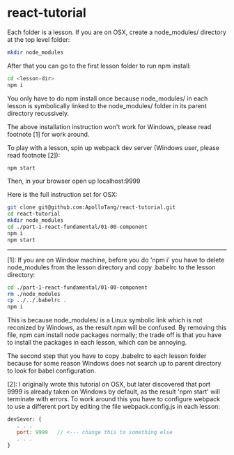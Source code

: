 # react-tutorial

Each folder is a lesson. If you are on OSX, create a node_modules/ directory at the top level folder:

```sh
mkdir node_modules
```

After that you can go to the first lesson folder to run npm install:

```sh
cd <lesson-dir>
npm i
```

You only have to do npm install once because node_modules/ in each lesson is symbolically linked to the node_modules/ folder in its parent directory recussively. 

The above installation instruction won't work for Windows, please read footnote [1] for work around.

To play with a lesson, spin up webpack dev server (Windows user, please read footnote [2]):

```sh
npm start
```

Then, in your browser open up localhost:9999

Here is the full instruction set for OSX:

```sh
git clone git@github.com:ApolloTang/react-tutorial.git
cd react-tutorial
mkdir node_modules
cd ./part-1-react-fundamental/01-00-component
npm i
npm start 
```





------------
[1]: If you are on Window machine, before you do 'npm i' you have to delete node_modules from the lesson directory and copy .babelrc to the lesson directory:
```sh
cd ./part-1-react-fundamental/01-00-component
rm ./node_modules
cp ../../.babelrc .
npm i
```
This is because node_modules/ is a Linux symbolic link which is not reconized by Windows, as the result npm will be confused. By removing this file, npm can install node packages normally; the trade off is that you have to install the packages in each lesson, which can be annoying. 

The second step that you have to copy .babelrc to each lesson folder because for some reason Windows does not search up to parent directory to look for babel configuration.

[2]: I originally wrote this tutorial on OSX, but later discovered that port 9999 is already taken on Windows by default, as the result 'npm start' will terminate with errors. To work around this you have to configure webpack to use a different port by editing the file webpack.config.js in each lesson:
```javascript
devSever: {
   . . .
   port: 9999   // <--- change this to something else
   . . . 
}
```
